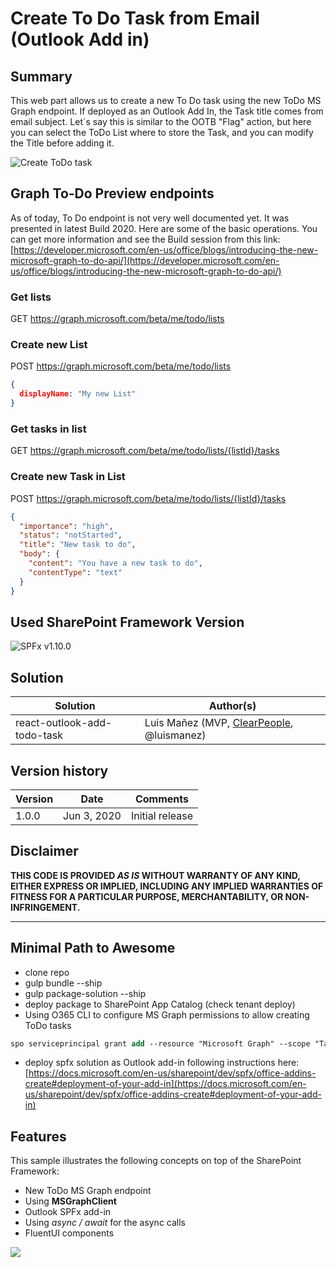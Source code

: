 # Create To Do Task from Email (Outlook Add in)

## Summary

This web part allows us to create a new To Do task using the new ToDo MS Graph endpoint. If deployed as an Outlook Add In, the Task title comes from email subject. Let´s say this is similar to the OOTB "Flag" action, but here you can select the ToDo List where to store the Task, and you can modify the Title before adding it.

![Create ToDo task](./assets/spfx-todo-outlook.gif)

## Graph To-Do Preview endpoints

As of today, To Do endpoint is not very well documented yet. It was presented in latest Build 2020. Here are some of the basic operations. You can get more information and see the Build session from this link: [https://developer.microsoft.com/en-us/office/blogs/introducing-the-new-microsoft-graph-to-do-api/](https://developer.microsoft.com/en-us/office/blogs/introducing-the-new-microsoft-graph-to-do-api/)

### Get lists 

GET https://graph.microsoft.com/beta/me/todo/lists

### Create new List

POST https://graph.microsoft.com/beta/me/todo/lists

```json
{
  displayName: "My new List"
}
```

### Get tasks in list

GET https://graph.microsoft.com/beta/me/todo/lists/{listId}/tasks

### Create new Task in List

POST https://graph.microsoft.com/beta/me/todo/lists/{listId}/tasks

```json
{
  "importance": "high",
  "status": "notStarted",
  "title": "New task to do",
  "body": {
    "content": "You have a new task to do",
    "contentType": "text"
  }
}
```

## Used SharePoint Framework Version

![SPFx v1.10.0](https://img.shields.io/badge/SPFx-1.10.0-green.svg)

## Solution

Solution|Author(s)
--------|---------
react-outlook-add-todo-task|Luis Mañez (MVP, [ClearPeople](http://www.clearpeople.com), @luismanez)

## Version history

Version|Date|Comments
-------|----|--------
1.0.0|Jun 3, 2020|Initial release

## Disclaimer

**THIS CODE IS PROVIDED *AS IS* WITHOUT WARRANTY OF ANY KIND, EITHER EXPRESS OR IMPLIED, INCLUDING ANY IMPLIED WARRANTIES OF FITNESS FOR A PARTICULAR PURPOSE, MERCHANTABILITY, OR NON-INFRINGEMENT.**

---

## Minimal Path to Awesome

* clone repo
* gulp bundle --ship
* gulp package-solution --ship
* deploy package to SharePoint App Catalog (check tenant deploy)
* Using O365 CLI to configure MS Graph permissions to allow creating ToDo tasks
```ps
spo serviceprincipal grant add --resource "Microsoft Graph" --scope "Tasks.ReadWrite"
```

* deploy spfx solution as Outlook add-in following instructions here: [https://docs.microsoft.com/en-us/sharepoint/dev/spfx/office-addins-create#deployment-of-your-add-in](https://docs.microsoft.com/en-us/sharepoint/dev/spfx/office-addins-create#deployment-of-your-add-in)

## Features

This sample illustrates the following concepts on top of the SharePoint Framework:

* New ToDo MS Graph endpoint
* Using __MSGraphClient__ 
* Outlook SPFx add-in
* Using _async / await_ for the async calls
* FluentUI components

<img src="https://telemetry.sharepointpnp.com/sp-dev-fx-webparts/samples/react-outlook-add-todo-task" />
